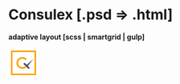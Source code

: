 # Consulex [.psd => .html]

**adaptive layout [scss | smartgrid | gulp]**

![Progect logo](https://github.com/zonderweb/HubConsulex/blob/master/app/img/logo.png)